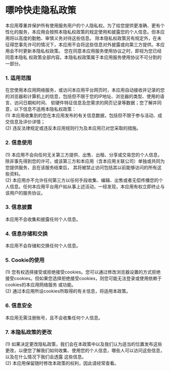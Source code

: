 # 嘌呤快走隐私政策
本应用尊重并保护所有使用服务用户的个人隐私权。为了给您提供更准确、更有个性化的服务，本应用会按照本隐私权政策的规定使用和披露您的个人信息。但本应用将以高度的勤勉、审慎义务对待这些信息。 除本隐私权政策另有规定外，在未征得您事先许可的情况下，本应用不会将这些信息对外披露或向第三方提供。本应用会不时更新本隐私权政策。 您在同意本应用服务使用协议之时，即视为您已经同意本隐私 权政策全部内容。本隐私权政策属于本应用服务使用协议不可分割的一部分。

### 1. 适用范围
在您使用本应用网络服务，或访问本应用平台网页时，本应用自动接收并记录的您的浏览器和计算机上的信息，包括但不限于您的IP地址、浏览器的类型、使用的语言、访问日期和时间、 软硬件特征信息及您需求的网页记录等数据；您了解并同意，以下信息不适用本隐私权政策：<br>
(1) 本应用收集到的您在本应用发布的有关信息数据，包括但不限于参与活动、成交信息及评价详情；<br>
(2) 违反法律规定或违反本应用规则行为及本应用已对您采取的措施。

### 2. 信息使用
(1) 本应用不会向任何无关第三方提供、出售、出租、分享或交易您的个人信息，除非事先得到您的许可，或该第三方和本应用（含本应用关联公司）单独或共同为您提供服务，且在该服务结束后， 其将被禁止访问包括其以前能够访问的所有这些资料。<br>
(2) 本应用亦不允许任何第三方以任何手段收集、编辑、出售或者无偿传播您的个人信息。任何本应用平台用户如从事上述活动，一经发现，本应用有权立即终止与该用户的服务协议。

### 3. 信息披露
本应用不会收集和披露任何个人信息。

### 4. 信息存储和交换
本应用不会存储和交换任何个人信息。

### 5. Cookie的使用
(1) 您有权选择接受或拒绝接受cookies。您可以通过修改浏览器设置的方式拒绝接受cookies。但如果您选择拒绝接受cookies，则您可能无法登录或使用依赖于cookies的本应用网络服务 或功能。<br>
(2) 通过本应用所设cookies所取得的有关信息，将适用本政策。

### 6. 信息安全
本应用无需注册账号，且不会收集任何个人信息。

### 7. 本隐私政策的更改
(1) 如果决定更改隐私政策，我们会在本政策中以及我们认为适当的位置发布这些更改，以便您了解我们如何收集、使用您的个人信息，哪些人可以访问这些信息，以及在什么情况下我们会透露 这些信息。<br>
(2) 本应用保留随时修改本政策的权利，因此请经常查看。
